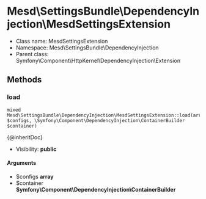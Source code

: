 Mesd\SettingsBundle\DependencyInjection\MesdSettingsExtension
===============






* Class name: MesdSettingsExtension
* Namespace: Mesd\SettingsBundle\DependencyInjection
* Parent class: Symfony\Component\HttpKernel\DependencyInjection\Extension







Methods
-------


### load

    mixed Mesd\SettingsBundle\DependencyInjection\MesdSettingsExtension::load(array $configs, \Symfony\Component\DependencyInjection\ContainerBuilder $container)

{@inheritDoc}



* Visibility: **public**


#### Arguments
* $configs **array**
* $container **Symfony\Component\DependencyInjection\ContainerBuilder**


